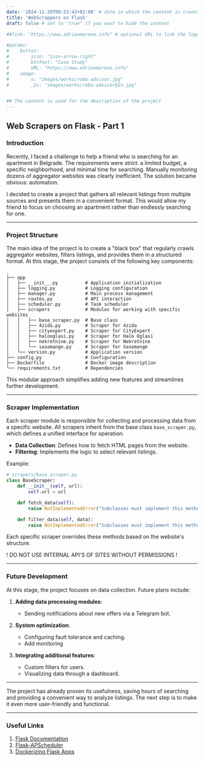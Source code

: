 ```yaml
---
date: '2024-11-29T09:53:42+02:00' # date in which the content is created - defaults to "today"
title: 'WebScrappers on Flask'
draft: false # set to "true" if you want to hide the content

##link: "https://www.adrianmoreno.info" # optional URL to link the logo to

#params:
#    button:
#        icon: "icon-arrow-right"
#        btnText: "Case Study"
#        URL: "https://www.adrianmoreno.info"
#    image:
#        x: "images/works/robo-advisor.jpg"
#        _2x: "images/works/robo-advisor@2x.jpg"


## The content is used for the description of the project
---
```


## Web Scrapers on Flask - Part 1

### Introduction

Recently, I faced a challenge to help a friend who is searching for an apartment in Belgrade. The requirements were strict: a limited budget, a specific neighborhood, and minimal time for searching. Manually monitoring dozens of aggregator websites was clearly inefficient. The solution became obvious: automation.

I decided to create a project that gathers all relevant listings from multiple sources and presents them in a convenient format. This would allow my friend to focus on choosing an apartment rather than endlessly searching for one.

---

### Project Structure

The main idea of the project is to create a "black box" that regularly crawls aggregator websites, filters listings, and provides them in a structured format. At this stage, the project consists of the following key components:

```shell
.
├── app
│   ├── __init__.py          # Application initialization
│   ├── logging.py           # Logging configuration
│   ├── manager.py           # Main process management
│   ├── routes.py            # API interaction
│   ├── scheduler.py         # Task scheduler
│   ├── scrapers             # Modules for working with specific websites
│   │   ├── base_scraper.py  # Base class
│   │   ├── 4zida.py         # Scraper for 4zida
│   │   ├── cityexpert.py    # Scraper for CityExpert
│   │   ├── halooglasi.py    # Scraper for Halo Oglasi
│   │   ├── nekretnine.py    # Scraper for Nekretnine
│   │   └── sasomange.py     # Scraper for Sasomange
│   └── version.py           # Application version
├── config.py                # Configuration
├── Dockerfile               # Docker image description
└── requirements.txt         # Dependencies
```

This modular approach simplifies adding new features and streamlines further development.

---

### Scraper Implementation

Each scraper module is responsible for collecting and processing data from a specific website. All scrapers inherit from the base class `base_scraper.py`, which defines a unified interface for operation:

- **Data Collection**: Defines how to fetch HTML pages from the website.
- **Filtering**: Implements the logic to select relevant listings.

Example:

```python
# scrapers/base_scraper.py
class BaseScraper:
    def __init__(self, url):
        self.url = url

    def fetch_data(self):
        raise NotImplementedError("Subclasses must implement this method")

    def filter_data(self, data):
        raise NotImplementedError("Subclasses must implement this method")
```

Each specific scraper overrides these methods based on the website's structure.

! DO NOT USE INTERNAL API'S OF SITES WITHOUT PERMISSIONS !

---

### Future Development

At this stage, the project focuses on data collection. Future plans include:

1. **Adding data processing modules**:
   - Sending notifications about new offers via a Telegram bot.

2. **System optimization**:
   - Configuring fault tolerance and caching.
   - Add monitoring

3. **Integrating additional features**:
   - Custom filters for users.
   - Visualizing data through a dashboard.

---

The project has already proven its usefulness, saving hours of searching and providing a convenient way to analyze listings. The next step is to make it even more user-friendly and functional.

---

### Useful Links

1. [Flask Documentation](https://flask.palletsprojects.com/en/2.3.x/)
2. [Flask-APScheduler](https://pypi.org/project/Flask-APScheduler/)
3. [Dockerizing Flask Apps](https://testdriven.io/blog/dockerizing-flask-with-postgres-gunicorn-and-nginx/)
